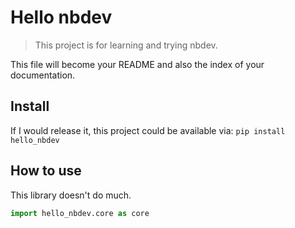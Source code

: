 # Hello nbdev
> This project is for learning and trying nbdev.


This file will become your README and also the index of your documentation.

## Install

If I would release it, this project could be available via:
`pip install hello_nbdev`

## How to use

This library doesn't do much.


```python
import hello_nbdev.core as core
```
